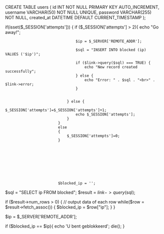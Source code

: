 CREATE TABLE users (
    id INT NOT NULL PRIMARY KEY AUTO_INCREMENT,
    username VARCHAR(50) NOT NULL UNIQUE,
    password VARCHAR(255) NOT NULL,
    created_at DATETIME DEFAULT CURRENT_TIMESTAMP
);






if(isset($_SESSION['attempts']))
                            {
                                if ($_SESSION['attempts'] > 2){
                                    echo "Go away!";

                                    $ip = $_SERVER['REMOTE_ADDR'];

                                    $sql = "INSERT INTO blocked (ip) VALUES ('$ip')";

                                    if ($link->query($sql) === TRUE) {
                                        echo "New record created successfully";
                                    } else {
                                        echo "Error: " . $sql . "<br>" . $link->error;
                                    }


                                } else {
                                    $_SESSION['attempts']=$_SESSION['attempts']+1;
                                    echo $_SESSION['attempts'];
                                }
                            }
                            else
                            {
                                $_SESSION['attempts']=0;
                            }
                            
                            
                            
                            
                            
                            
                            
                            
                            
                            $blocked_ip = '';

$sql = "SELECT ip FROM blocked";
$result = $link->query($sql);

if ($result->num_rows > 0) {
    // output data of each row
    while($row = $result->fetch_assoc()) {
        $blocked_ip = $row["ip"];
    }
}

$ip = $_SERVER['REMOTE_ADDR'];

if ($blocked_ip == $ip){
    echo 'U bent geblokkeerd';
    die();
}


